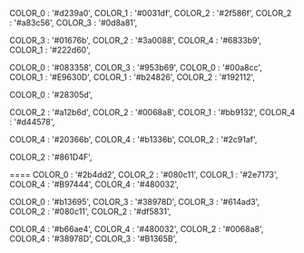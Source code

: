   COLOR_0 : '#d239a0',
  COLOR_1 : '#0031df',
  COLOR_2 : '#2f586f',
  COLOR_2 : '#a83c56',
  COLOR_3 : '#0d8a81',

  COLOR_3 : '#01676b',
  COLOR_2 : '#3a0088',
  COLOR_4 : '#6833b9',
  COLOR_1 : '#222d60',

  COLOR_0 : '#083358',
  COLOR_3 : '#953b69',
  COLOR_0 : '#00a8cc',
  COLOR_1 : '#E9630D',
  COLOR_1 : '#b24826',
  COLOR_2 : '#192112',

  COLOR_0 : '#28305d',

  COLOR_2 : '#a12b6d',
  COLOR_2 : '#0068a8',
 COLOR_1 : '#bb9132',
  COLOR_4 : '#d44578',

  COLOR_4 : '#20366b',
  COLOR_4 : '#b1336b',
COLOR_2 : '#2c91af',


  COLOR_2 : '#861D4F',


====
  COLOR_0 : '#2b4dd2',
  COLOR_2 : '#080c11',
  COLOR_1 : '#2e7173',
  COLOR_4 : '#B97444',
  COLOR_4 : '#480032',

  COLOR_0 : '#b13695',
  COLOR_3 : '#38978D',
  COLOR_3 : '#614ad3',
  COLOR_2 : '#080c11',
  COLOR_2 : '#df5831',
  
  COLOR_4 : '#b66ae4',
  COLOR_4 : '#480032',
  COLOR_2 : '#0068a8',
  COLOR_4 : '#38978D',
  COLOR_3 : '#B1365B',
